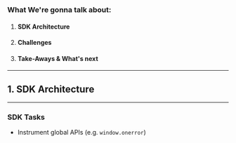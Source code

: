 ### What We're gonna talk about:

1. #### SDK Architecture
   
2. #### Challenges
   
3. #### Take-Aways & What's next
  


---

## 1. SDK Architecture

---

### SDK Tasks

- Instrument global APIs (e.g. `window.onerror`)
